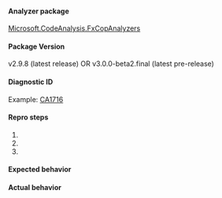 #### Analyzer package

[Microsoft.CodeAnalysis.FxCopAnalyzers](https://www.nuget.org/packages/Microsoft.CodeAnalysis.FxCopAnalyzers)

#### Package Version

v2.9.8 (latest release) OR v3.0.0-beta2.final (latest pre-release)

#### Diagnostic ID

Example: [CA1716](https://docs.microsoft.com/en-us/visualstudio/code-quality/ca1716-identifiers-should-not-match-keywords)

#### Repro steps

1.
2.
3.

#### Expected behavior

#### Actual behavior
